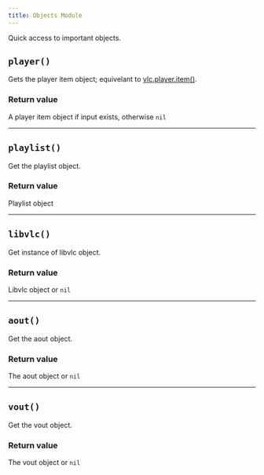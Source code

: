 ```yaml
---
title: Objects Module
---
```

Quick access to important objects.


## `player()`
Gets the player item object; equivelant to [vlc.player.item()](/vlc-lua-docs/m/player/#item).

### Return value
A player item object if input exists, otherwise `nil`

----
## `playlist()`
Get the playlist object.

### Return value
Playlist object

----
## `libvlc()`
Get instance of libvlc object.

### Return value
Libvlc object or `nil`

----
## `aout()`
Get the aout object.

### Return value
The aout object or `nil`

----
## `vout()`
Get the vout object.

### Return value
The vout object or `nil`